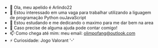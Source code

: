 - 👋 Ola, meu apelido é Arlindo22
- 👀 Estou interessado em uma vaga para trabalhar utilizando a liguagem de programação Python ouJavaScript
- 🌱 Estou estudando e me dedicando o maximo para me dar bem na area
- 💞️ Caso precise de alguma ajuda pode contar comigo!
- 📫 Como chega até mim: meu email: olimpofang@outlook.com
- ⚡ Curiosidade: Jogo Valorant '-'



